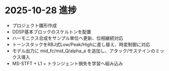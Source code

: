 # 2025-10-28 進捗
- プロジェクト雛形作成
- DDSP基本ブロックのスケルトンを配置
- ハーモニクス合成をサンプル単位へ更新、位相継続対応
- トーンスタックをRBJ式Low/Peak/Highに差し替え、時変制御に対応
- モデル出力に mid_fc/mid_Q/alpha_a を追加し、アタック/サステインのミックス導入
- MS-STFT + L1 + トランジェント損失を学習へ組み込み
